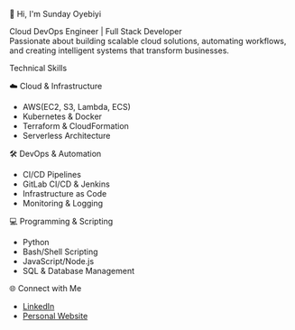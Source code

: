 👋 Hi, I'm Sunday Oyebiyi

Cloud DevOps Engineer | Full Stack Developer  
Passionate about building scalable cloud solutions, automating workflows, and creating intelligent systems that transform businesses.

Technical Skills

☁️ Cloud & Infrastructure
- AWS(EC2, S3, Lambda, ECS)
- Kubernetes & Docker
- Terraform & CloudFormation
- Serverless Architecture

🛠️ DevOps & Automation
- CI/CD Pipelines
- GitLab CI/CD & Jenkins
- Infrastructure as Code
- Monitoring & Logging

💻 Programming & Scripting
- Python
- Bash/Shell Scripting
- JavaScript/Node.js
- SQL & Database Management



🌐 Connect with Me
- [LinkedIn](https://www.linkedin.com/in/sunday-oyebiyi/)
- [Personal Website](https://oyebiyisunday.github.io/Portfolio_Website/)
